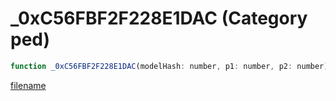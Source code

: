 # _0xC56FBF2F228E1DAC (Category ped)

```js
function _0xC56FBF2F228E1DAC(modelHash: number, p1: number, p2: number): number
```

[filename](_0xC56FBF2F228E1DAC_m.md ':include')